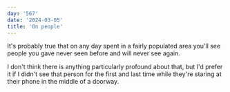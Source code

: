 ```yaml
---
day: '567'
date: '2024-03-05'
title: 'On people'
---
```


It's probably true that on any day spent in a fairly populated area you'll see people you gave never seen before and will never see again.

I don't think there is anything particularly profound about that, but I'd prefer it if I didn't see that person for the first and last time while they're staring at their phone in the middle of a doorway.
